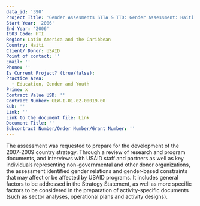 ```yaml
---
data_id: '390'
Project Title: 'Gender Assesments STTA & TTO: Gender Assessment: Haiti (TDY 62)'
Start Year: '2006'
End Year: '2006'
ISO3 Code: HTI
Region: Latin America and the Caribbean
Country: Haiti
Client/ Donor: USAID
Point of contact: ''
Email: ''
Phone: ''
Is Current Project? (true/false): 
Practice Area:
  - Education, Gender and Youth
Prime: x
Contract Value USD: ''
Contract Number: GEW-I-01-02-00019-00
Sub: ''
Link: ''
Link to the document file: Link
Document Title: ''
Subcontract Number/Order Number/Grant Number: ''
---
```


The assessment was requested to prepare for the development of the 2007-2009 country strategy. Through a review of research and program documents, and interviews with USAID staff and partners as well as key individuals representing non-governmental and other donor organizations, the assessment identified gender relations and gender-based constraints that may affect or be affected by USAID programs. It includes general factors to be addressed in the Strategy Statement, as well as more specific factors to be considered in the preparation of activity-specific documents (such as sector analyses, operational plans and activity designs).